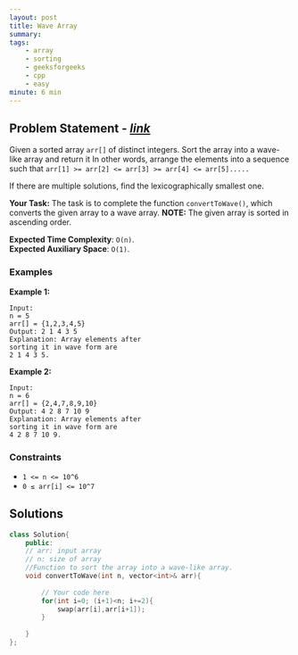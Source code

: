 ```yaml
---
layout: post
title: Wave Array
summary:
tags:
    - array
    - sorting
    - geeksforgeeks
    - cpp
    - easy
minute: 6 min
---
```


## Problem Statement - [*link*](https://practice.geeksforgeeks.org/problems/wave-array-1587115621/1/?track=DSASP-Arrays&batchId=154#)  

Given a sorted array `arr[]` of distinct integers. Sort the array into a wave-like array and return it
In other words, arrange the elements into a sequence such that `arr[1] >= arr[2] <= arr[3] >= arr[4] <= arr[5].....`

If there are multiple solutions, find the lexicographically smallest one.


**Your Task:** 
The task is to complete the function `convertToWave()`, which converts the given array to a wave array.
**NOTE:** The given array is sorted in ascending order.

**Expected Time Complexity**: `O(n)`.     
**Expected Auxiliary Space**: `O(1)`. 


### Examples

**Example 1:**   
```
Input:
n = 5
arr[] = {1,2,3,4,5}
Output: 2 1 4 3 5
Explanation: Array elements after 
sorting it in wave form are 
2 1 4 3 5.
```

**Example 2:**   
```
Input:
n = 6
arr[] = {2,4,7,8,9,10}
Output: 4 2 8 7 10 9
Explanation: Array elements after 
sorting it in wave form are 
4 2 8 7 10 9.
```

### Constraints

+ `1 <= n <= 10^6`
+ `0 ≤ arr[i] <= 10^7`

## Solutions

```cpp
class Solution{
    public:
    // arr: input array
    // n: size of array
    //Function to sort the array into a wave-like array.
    void convertToWave(int n, vector<int>& arr){
        
        // Your code here
        for(int i=0; (i+1)<n; i+=2){
            swap(arr[i],arr[i+1]);
        }
        
    }
};
```


